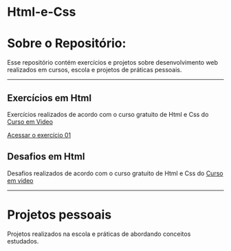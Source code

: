 # Html-e-Css

<h1>Sobre o Repositório: </h1>
<p>Esse repositório contém exercícios e projetos sobre desenvolvimento web realizados em cursos, escola e projetos de práticas pessoais. </p>

<hr>
<h2>Exercícios em Html </h2>
<p>Exercícios realizados de acordo com o curso gratuito de Html e Css do <a href="https://www.youtube.com/channel/UCrWvhVmt0Qac3HgsjQK62FQ">Curso em Video </a> </p>

<a href="https://denilson-b-sousa.github.io/Html-e-Css/Curso/exercícios/ex001/index.html">Acessar o exercício 01 </a>

<h2>Desafios em Html </h2>
<p>Desafios realizados de acordo com o curso gratuito de Html e Css do <a href="https://www.youtube.com/channel/UCrWvhVmt0Qac3HgsjQK62FQ">Curso em video</a> </p>

<a href="https://denilson-b-sousa.github.io/Html-e-Css/Curso/desafios/desafio010/site.html"> </a>

<hr>
<h1>Projetos pessoais</h1>
<p>Projetos realizados na escola e práticas de abordando conceitos estudados.</p>